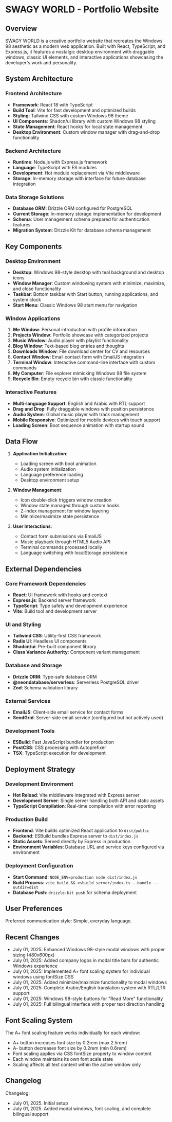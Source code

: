 # SWAGY WORLD - Portfolio Website

## Overview

SWAGY WORLD is a creative portfolio website that recreates the Windows 98 aesthetic as a modern web application. Built with React, TypeScript, and Express.js, it features a nostalgic desktop environment with draggable windows, classic UI elements, and interactive applications showcasing the developer's work and personality.

## System Architecture

### Frontend Architecture
- **Framework**: React 18 with TypeScript
- **Build Tool**: Vite for fast development and optimized builds
- **Styling**: Tailwind CSS with custom Windows 98 theme
- **UI Components**: Shadcn/ui library with custom Windows 98 styling
- **State Management**: React hooks for local state management
- **Desktop Environment**: Custom window manager with drag-and-drop functionality

### Backend Architecture
- **Runtime**: Node.js with Express.js framework
- **Language**: TypeScript with ES modules
- **Development**: Hot module replacement via Vite middleware
- **Storage**: In-memory storage with interface for future database integration

### Data Storage Solutions
- **Database ORM**: Drizzle ORM configured for PostgreSQL
- **Current Storage**: In-memory storage implementation for development
- **Schema**: User management schema prepared for authentication features
- **Migration System**: Drizzle Kit for database schema management

## Key Components

### Desktop Environment
- **Desktop**: Windows 98-style desktop with teal background and desktop icons
- **Window Manager**: Custom windowing system with minimize, maximize, and close functionality
- **Taskbar**: Bottom taskbar with Start button, running applications, and system clock
- **Start Menu**: Classic Windows 98 start menu for navigation

### Window Applications
1. **Me Window**: Personal introduction with profile information
2. **Projects Window**: Portfolio showcase with categorized projects
3. **Music Window**: Audio player with playlist functionality
4. **Blog Window**: Text-based blog entries and thoughts
5. **Downloads Window**: File download center for CV and resources
6. **Contact Window**: Email contact form with EmailJS integration
7. **Terminal Window**: Interactive command-line interface with custom commands
8. **My Computer**: File explorer mimicking Windows 98 file system
9. **Recycle Bin**: Empty recycle bin with classic functionality

### Interactive Features
- **Multi-language Support**: English and Arabic with RTL support
- **Drag and Drop**: Fully draggable windows with position persistence
- **Audio System**: Global music player with track management
- **Mobile Responsive**: Optimized for mobile devices with touch support
- **Loading Screen**: Boot sequence animation with startup sound

## Data Flow

1. **Application Initialization**: 
   - Loading screen with boot animation
   - Audio system initialization
   - Language preference loading
   - Desktop environment setup

2. **Window Management**:
   - Icon double-click triggers window creation
   - Window state managed through custom hooks
   - Z-index management for window layering
   - Minimize/maximize state persistence

3. **User Interactions**:
   - Contact form submissions via EmailJS
   - Music playback through HTML5 Audio API
   - Terminal commands processed locally
   - Language switching with localStorage persistence

## External Dependencies

### Core Framework Dependencies
- **React**: UI framework with hooks and context
- **Express.js**: Backend server framework
- **TypeScript**: Type safety and development experience
- **Vite**: Build tool and development server

### UI and Styling
- **Tailwind CSS**: Utility-first CSS framework
- **Radix UI**: Headless UI components
- **Shadcn/ui**: Pre-built component library
- **Class Variance Authority**: Component variant management

### Database and Storage
- **Drizzle ORM**: Type-safe database ORM
- **@neondatabase/serverless**: Serverless PostgreSQL driver
- **Zod**: Schema validation library

### External Services
- **EmailJS**: Client-side email service for contact forms
- **SendGrid**: Server-side email service (configured but not actively used)

### Development Tools
- **ESBuild**: Fast JavaScript bundler for production
- **PostCSS**: CSS processing with Autoprefixer
- **TSX**: TypeScript execution for development

## Deployment Strategy

### Development Environment
- **Hot Reload**: Vite middleware integrated with Express server
- **Development Server**: Single server handling both API and static assets
- **TypeScript Compilation**: Real-time compilation with error reporting

### Production Build
- **Frontend**: Vite builds optimized React application to `dist/public`
- **Backend**: ESBuild bundles Express server to `dist/index.js`
- **Static Assets**: Served directly by Express in production
- **Environment Variables**: Database URL and service keys configured via environment

### Deployment Configuration
- **Start Command**: `NODE_ENV=production node dist/index.js`
- **Build Process**: `vite build && esbuild server/index.ts --bundle --outdir=dist`
- **Database Push**: `drizzle-kit push` for schema deployment

## User Preferences

Preferred communication style: Simple, everyday language.

## Recent Changes

- July 01, 2025: Enhanced Windows 98-style modal windows with proper sizing (480x600px)
- July 01, 2025: Added company logos in modal title bars for authentic Windows experience  
- July 01, 2025: Implemented A+ font scaling system for individual windows using fontSize CSS
- July 01, 2025: Added minimize/maximize functionality to modal windows
- July 01, 2025: Complete Arabic/English translation system with RTL/LTR support
- July 01, 2025: Windows 98-style buttons for "Read More" functionality
- July 01, 2025: Full bilingual interface with proper text direction handling

## Font Scaling System

The A+ font scaling feature works individually for each window:
- A+ button increases font size by 0.2rem (max 2.5rem)
- A- button decreases font size by 0.2rem (min 0.6rem)
- Font scaling applies via CSS fontSize property to window content
- Each window maintains its own font scale state
- Scaling affects all text content within the active window only

## Changelog

Changelog:
- July 01, 2025. Initial setup
- July 01, 2025. Added modal windows, font scaling, and complete bilingual support